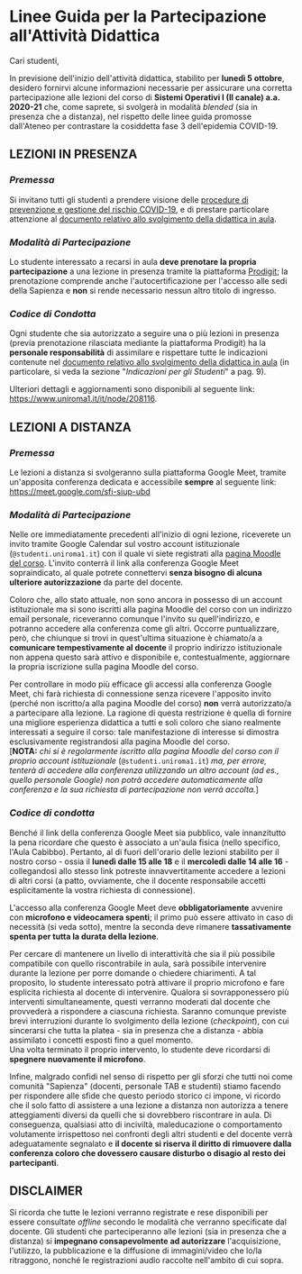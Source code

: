 # Linee Guida per la Partecipazione all'Attività Didattica

Cari studenti,

In previsione dell'inizio dell'attività didattica, stabilito per **lunedì 5 ottobre**, desidero fornirvi alcune informazioni necessarie per assicurare una corretta partecipazione alle lezioni del corso di **Sistemi Operativi I (II canale) a.a. 2020-21** che, come saprete, si svolgerà in modalità _blended_ (sia in presenza che a distanza), nel rispetto delle linee guida promosse dall'Ateneo per contrastare la cosiddetta fase 3 dell'epidemia COVID-19.

## LEZIONI IN PRESENZA

### _Premessa_
Si invitano tutti gli studenti a prendere visione delle [procedure di prevenzione e gestione del rischio COVID-19](https://www.uniroma1.it/it/https%3A//www.uniroma1.it/it/pagina/malattie-infettive-trasmesse-respiratoria-p011c), e di prestare particolare attenzione al [documento relativo allo svolgimento della didattica in aula](https://www.uniroma1.it/sites/default/files/field_file_allegati/vademecum_attivita_di_didattica_in_aula-_c008-20_rev_00_del_08.08.2020_0.pdf).

### _Modalità di Partecipazione_
Lo studente interessato a recarsi in aula **deve prenotare la propria partecipazione** a una lezione in presenza tramite la piattaforma [Prodigit](https://prodigit.uniroma1.it/prenotazioni/prenotaaule.nsf/home); la prenotazione comprende anche l'autocertificazione per l'accesso alle sedi della Sapienza e **non** si rende necessario nessun altro titolo di ingresso.

### _Codice di Condotta_
Ogni studente che sia autorizzato a seguire una o più lezioni in presenza (previa prenotazione rilasciata mediante la piattaforma Prodigit) ha la **personale responsabilità** di assimilare e rispettare tutte le indicazioni contenute nel [documento relativo allo svolgimento della didattica in aula](https://www.uniroma1.it/sites/default/files/field_file_allegati/vademecum_attivita_di_didattica_in_aula-_c008-20_rev_00_del_08.08.2020_0.pdf) (in particolare, si veda la sezione "_Indicazioni per gli Studenti_" a pag. 9).

Ulteriori dettagli e aggiornamenti sono disponibili al seguente link: https://www.uniroma1.it/it/node/208116.

## LEZIONI A DISTANZA

### _Premessa_
Le lezioni a distanza si svolgeranno sulla piattaforma Google Meet, tramite un'apposita conferenza dedicata e accessibile **sempre** al seguente link: https://meet.google.com/sfi-siup-ubd

### _Modalità di Partecipazione_
Nelle ore immediatamente precedenti all'inizio di ogni lezione, riceverete un invito tramite Google Calendar sul vostro account istituzionale (<code>@studenti.uniroma1.it</code>) con il quale vi siete registrati alla [pagina Moodle del corso](https://elearning.uniroma1.it/course/view.php?id=11838). L'invito conterrà il link alla conferenza Google Meet sopraindicato, al quale potrete connettervi **senza bisogno di alcuna ulteriore autorizzazione** da parte del docente. 

Coloro che, allo stato attuale, non sono ancora in possesso di un account istituzionale ma si sono iscritti alla pagina Moodle del corso con un indirizzo email personale, riceveranno comunque l'invito su quell'indirizzo, e potranno accedere alla conferenza come gli altri. Occorre puntualizzare, però, che chiunque si trovi in quest'ultima situazione è chiamato/a a **comunicare tempestivamente al docente** il proprio indirizzo istituzionale non appena questo sarà attivo e disponibile e, contestualmente, aggiornare la propria iscrizione sulla pagina Moodle del corso.

Per controllare in modo più efficace gli accessi alla conferenza Google Meet, chi farà richiesta di connessione senza ricevere l'apposito invito (perché non iscritto/a alla pagina Moodle del corso) **non** verrà autorizzato/a a partecipare alla lezione. La ragione di questa restrizione è quella di fornire una migliore esperienza didattica a tutti e soli coloro che siano realmente interessati a seguire il corso: tale manifestazione di interesse si dimostra esclusivamente registrandosi alla pagina Moodle del corso.<br>
[**NOTA:** _chi si è regolarmente iscritto alla pagina Moodle del corso con il proprio account istituzionale_ (<code>@studenti.uniroma1.it</code>) _ma, per errore, tenterà di accedere alla conferenza utilizzando un altro account (ad es., quello personale Google) non potrà accedere automaticamente alla conferenza e la sua richiesta di partecipazione non verrà accolta._] 

### _Codice di condotta_
Benché il link della conferenza Google Meet sia pubblico, vale innanzitutto la pena ricordare che questo è associato a un'aula fisica (nello specifico, l'Aula Cabibbo). Pertanto, al di fuori dell'orario delle lezioni stabilito per il nostro corso - ossia il **lunedì dalle 15 alle 18** e il **mercoledì dalle 14 alle 16** - collegandosi allo stesso link potreste innavvertitamente accedere a lezioni di altri corsi (a patto, ovviamente, che il docente responsabile accetti esplicitamente la vostra richiesta di connessione).

L'accesso alla conferenza Google Meet deve **obbligatoriamente** avvenire con **microfono e videocamera spenti**; il primo può essere attivato in caso di necessità (si veda sotto), mentre la seconda deve rimanere **tassativamente spenta per tutta la durata della lezione**.

Per cercare di mantenere un livello di interattività che sia il più possibile compatibile con quello riscontrabile in aula, sarà possibile intervenire durante la lezione per porre domande o chiedere chiarimenti. A tal proposito, lo studente interessato potrà attivare il proprio microfono e fare esplicita richiesta al docente di intervenire. Qualora si sovrapponessero più interventi simultaneamente, questi verranno moderati dal docente che provvederà a rispondere a ciascuna richiesta. Saranno comunque previste brevi interruzioni durante lo svolgimento della lezione (_checkpoint_), con cui sincerarsi che tutta la platea - sia in presenza che a distanza - abbia assimilato i concetti esposti fino a quel momento.<br>
Una volta terminato il proprio intervento, lo studente deve ricordarsi di **spegnere nuovamente il microfono**.

Infine, malgrado confidi nel senso di rispetto per gli sforzi che tutti noi come comunità "Sapienza" (docenti, personale TAB e studenti) stiamo facendo per rispondere alle sfide che questo periodo storico ci impone, vi ricordo che il solo fatto di assistere a una lezione a distanza non autorizza a tenere atteggiamenti diversi da quelli che si dovrebbero riscontrare in aula. Di conseguenza, qualsiasi atto di inciviltà, maleducazione o comportamento volutamente irrispettoso nei confronti degli altri studenti e del docente verrà adeguatamente segnalato e **il docente si riserva il diritto di rimuovere dalla conferenza coloro che dovessero causare disturbo o disagio al resto dei partecipanti**.

## DISCLAIMER
Si ricorda che tutte le lezioni verranno registrate e rese disponibili per essere consultate _offline_ secondo le modalità che verranno specificate dal docente. Gli studenti che parteciperanno alle lezioni (sia in presenza che a distanza) si **impegnano consapevolmente ad autorizzare** l'acquisizione, l'utilizzo, la pubblicazione e la diffusione di immagini/video che lo/la ritraggono, nonché le registrazioni audio raccolte nell'ambito di cui sopra.
